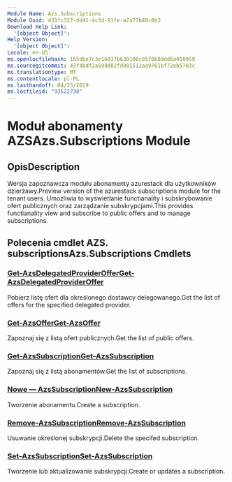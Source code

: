 ```yaml
---
Module Name: Azs.Subscriptions
Module Guid: 431fc327-dd41-4c3d-91fe-a7a77b48c8b3
Download Help Link:
  '[object Object]': 
Help Version:
  '[object Object]': 
Locale: en-US
ms.openlocfilehash: 165dbe7c3e16037b630100c85f8b8ddd6a450959
ms.sourcegitcommit: 43f4bdf2a59dd82fd881512aa9761bf72eb5703c
ms.translationtype: MT
ms.contentlocale: pl-PL
ms.lasthandoff: 04/23/2019
ms.locfileid: "93522730"
---
```

# <span data-ttu-id="1b6f0-101">Moduł abonamenty AZS</span><span class="sxs-lookup"><span data-stu-id="1b6f0-101">Azs.Subscriptions Module</span></span>
## <span data-ttu-id="1b6f0-102">Opis</span><span class="sxs-lookup"><span data-stu-id="1b6f0-102">Description</span></span>
<span data-ttu-id="1b6f0-103">Wersja zapoznawcza modułu abonamenty azurestack dla użytkowników dzierżawy.</span><span class="sxs-lookup"><span data-stu-id="1b6f0-103">Preview version of the azurestack subscriptions module for the tenant users.</span></span> <span data-ttu-id="1b6f0-104">Umożliwia to wyświetlanie functianality i subskrybowanie ofert publicznych oraz zarządzanie subskrypcjami.</span><span class="sxs-lookup"><span data-stu-id="1b6f0-104">This provides functianality view and subscribe to public offers and to manage subscriptions.</span></span>

## <span data-ttu-id="1b6f0-105">Polecenia cmdlet AZS. subscriptions</span><span class="sxs-lookup"><span data-stu-id="1b6f0-105">Azs.Subscriptions Cmdlets</span></span>
### [<span data-ttu-id="1b6f0-106">Get-AzsDelegatedProviderOffer</span><span class="sxs-lookup"><span data-stu-id="1b6f0-106">Get-AzsDelegatedProviderOffer</span></span>](Get-AzsDelegatedProviderOffer.md)
<span data-ttu-id="1b6f0-107">Pobierz listę ofert dla określonego dostawcy delegowanego.</span><span class="sxs-lookup"><span data-stu-id="1b6f0-107">Get the list of offers for the specified delegated provider.</span></span>

### [<span data-ttu-id="1b6f0-108">Get-AzsOffer</span><span class="sxs-lookup"><span data-stu-id="1b6f0-108">Get-AzsOffer</span></span>](Get-AzsOffer.md)
<span data-ttu-id="1b6f0-109">Zapoznaj się z listą ofert publicznych.</span><span class="sxs-lookup"><span data-stu-id="1b6f0-109">Get the list of public offers.</span></span>

### [<span data-ttu-id="1b6f0-110">Get-AzsSubscription</span><span class="sxs-lookup"><span data-stu-id="1b6f0-110">Get-AzsSubscription</span></span>](Get-AzsSubscription.md)
<span data-ttu-id="1b6f0-111">Zapoznaj się z listą abonamentów.</span><span class="sxs-lookup"><span data-stu-id="1b6f0-111">Get the list of subscriptions.</span></span>

### [<span data-ttu-id="1b6f0-112">Nowe — AzsSubscription</span><span class="sxs-lookup"><span data-stu-id="1b6f0-112">New-AzsSubscription</span></span>](New-AzsSubscription.md)
<span data-ttu-id="1b6f0-113">Tworzenie abonamentu.</span><span class="sxs-lookup"><span data-stu-id="1b6f0-113">Create a subscription.</span></span>

### [<span data-ttu-id="1b6f0-114">Remove-AzsSubscription</span><span class="sxs-lookup"><span data-stu-id="1b6f0-114">Remove-AzsSubscription</span></span>](Remove-AzsSubscription.md)
<span data-ttu-id="1b6f0-115">Usuwanie określonej subskrypcji.</span><span class="sxs-lookup"><span data-stu-id="1b6f0-115">Delete the specifed subscription.</span></span>

### [<span data-ttu-id="1b6f0-116">Set-AzsSubscription</span><span class="sxs-lookup"><span data-stu-id="1b6f0-116">Set-AzsSubscription</span></span>](Set-AzsSubscription.md)
<span data-ttu-id="1b6f0-117">Tworzenie lub aktualizowanie subskrypcji.</span><span class="sxs-lookup"><span data-stu-id="1b6f0-117">Create or updates a subscription.</span></span>

